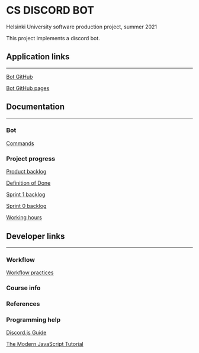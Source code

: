 # CS DISCORD BOT

Helsinki University software production project, summer 2021

This project implements a discord bot.

## Application links
---
[Bot GitHub](https://github.com/CS-DISCORD-BOT/cs-discord-bot)

[Bot GitHub pages](https://cs-discord-bot.github.io/project-info/)

## Documentation
---

### Bot
[Commands](/commands.md)

### Project progress
[Product backlog](https://helsinkifi-my.sharepoint.com/:x:/g/personal/azkantol_ad_helsinki_fi/EcVicYGqMdlEjiGGg6eTTlIBMrOWm9k-SRlgXDEDUI_g5Q?e=oJJL4O&action=embedview&wdbipreview=true&wdHideSheetTabs=true&Item=ProductBacklog)

[Definition of Done](https://helsinkifi-my.sharepoint.com/:x:/g/personal/azkantol_ad_helsinki_fi/EcVicYGqMdlEjiGGg6eTTlIBMrOWm9k-SRlgXDEDUI_g5Q?e=oJJL4O&action=embedview&wdbipreview=true&wdHideSheetTabs=true&Item=DoD)

[Sprint 1 backlog](https://helsinkifi-my.sharepoint.com/:x:/g/personal/azkantol_ad_helsinki_fi/EcVicYGqMdlEjiGGg6eTTlIBMrOWm9k-SRlgXDEDUI_g5Q?e=oJJL4O&action=embedview&wdbipreview=true&wdHideSheetTabs=true&Item=Sprint1)

[Sprint 0 backlog](https://helsinkifi-my.sharepoint.com/:x:/g/personal/azkantol_ad_helsinki_fi/EcVicYGqMdlEjiGGg6eTTlIBMrOWm9k-SRlgXDEDUI_g5Q?e=oJJL4O&action=embedview&wdbipreview=true&wdHideSheetTabs=true&Item=Sprint0)

[Working hours](https://helsinkifi-my.sharepoint.com/:x:/g/personal/azkantol_ad_helsinki_fi/EcVicYGqMdlEjiGGg6eTTlIBMrOWm9k-SRlgXDEDUI_g5Q?e=oJJL4O&action=embedview&wdbipreview=true&wdHideSheetTabs=true&Item=Hours)

## Developer links
---

### Workflow
[Workflow practices](/workflow.md)

### Course info

### References

### Programming help
[Discord.js Guide](https://discordjs.guide/)

[The Modern JavaScript Tutorial](https://javascript.info/)
